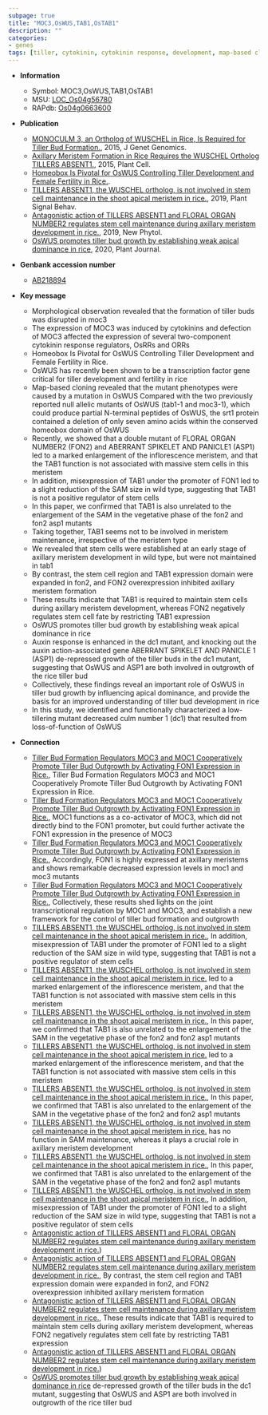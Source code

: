 ```yaml
---
subpage: true
title: "MOC3,OsWUS,TAB1,OsTAB1"
description: ""
categories:
- genes
tags: [tiller, cytokinin, cytokinin response, development, map-based cloning, transcription factor, fertility, stem, spikelet, vegetative, floral, meristem, inflorescence, floral organ, floral organ number, axillary meristem, growth, auxin, panicle, culm, auxin response]
---
```


* **Information**  
    + Symbol: MOC3,OsWUS,TAB1,OsTAB1  
    + MSU: [LOC_Os04g56780](http://rice.plantbiology.msu.edu/cgi-bin/ORF_infopage.cgi?orf=LOC_Os04g56780)  
    + RAPdb: [Os04g0663600](http://rapdb.dna.affrc.go.jp/viewer/gbrowse_details/irgsp1?name=Os04g0663600)  

* **Publication**  
    + [MONOCULM 3, an Ortholog of WUSCHEL in Rice, Is Required for Tiller Bud Formation.](http://www.ncbi.nlm.nih.gov/pubmed?term=MONOCULM+3,+an+Ortholog+of+WUSCHEL+in+Rice,+Is+Required+for+Tiller+Bud+Formation.%5BTitle%5D), 2015, J Genet Genomics.
    + [Axillary Meristem Formation in Rice Requires the WUSCHEL Ortholog TILLERS ABSENT1.](http://www.ncbi.nlm.nih.gov/pubmed?term=Axillary+Meristem+Formation+in+Rice+Requires+the+WUSCHEL+Ortholog+TILLERS+ABSENT1.%5BTitle%5D), 2015, Plant Cell.
    + [Homeobox Is Pivotal for OsWUS Controlling Tiller Development and Female Fertility in Rice.](Bethesda).
    + [TILLERS ABSENT1, the WUSCHEL ortholog, is not involved in stem cell maintenance in the shoot apical meristem in rice.](http://www.ncbi.nlm.nih.gov/pubmed?term=TILLERS+ABSENT1,+the+WUSCHEL+ortholog,+is+not+involved+in+stem+cell+maintenance+in+the+shoot+apical+meristem+in+rice.%5BTitle%5D), 2019, Plant Signal Behav.
    + [Antagonistic action of TILLERS ABSENT1 and FLORAL ORGAN NUMBER2 regulates stem cell maintenance during axillary meristem development in rice.](http://www.ncbi.nlm.nih.gov/pubmed?term=Antagonistic+action+of+TILLERS+ABSENT1+and+FLORAL+ORGAN+NUMBER2+regulates+stem+cell+maintenance+during+axillary+meristem+development+in+rice.%5BTitle%5D), 2019, New Phytol.
    + [OsWUS promotes tiller bud growth by establishing weak apical dominance in rice](http://www.ncbi.nlm.nih.gov/pubmed?term=OsWUS+promotes+tiller+bud+growth+by+establishing+weak+apical+dominance+in+rice%5BTitle%5D), 2020, Plant Journal.

* **Genbank accession number**  
    + [AB218894](http://www.ncbi.nlm.nih.gov/nuccore/AB218894)

* **Key message**  
    + Morphological observation revealed that the formation of tiller buds was disrupted in moc3
    + The expression of MOC3 was induced by cytokinins and defection of MOC3 affected the expression of several two-component cytokinin response regulators, OsRRs and ORRs
    + Homeobox Is Pivotal for OsWUS Controlling Tiller Development and Female Fertility in Rice.
    + OsWUS has recently been shown to be a transcription factor gene critical for tiller development and fertility in rice
    + Map-based cloning revealed that the mutant phenotypes were caused by a mutation in OsWUS Compared with the two previously reported null allelic mutants of OsWUS (tab1-1 and moc3-1), which could produce partial N-terminal peptides of OsWUS, the srt1 protein contained a deletion of only seven amino acids within the conserved homeobox domain of OsWUS
    + Recently, we showed that a double mutant of FLORAL ORGAN NUMBER2 (FON2) and ABERRANT SPIKELET AND PANICLE1 (ASP1) led to a marked enlargement of the inflorescence meristem, and that the TAB1 function is not associated with massive stem cells in this meristem
    + In addition, misexpression of TAB1 under the promoter of FON1 led to a slight reduction of the SAM size in wild type, suggesting that TAB1 is not a positive regulator of stem cells
    + In this paper, we confirmed that TAB1 is also unrelated to the enlargement of the SAM in the vegetative phase of the fon2 and fon2 asp1 mutants
    + Taking together, TAB1 seems not to be involved in meristem maintenance, irrespective of the meristem type
    + We revealed that stem cells were established at an early stage of axillary meristem development in wild type, but were not maintained in tab1
    + By contrast, the stem cell region and TAB1 expression domain were expanded in fon2, and FON2 overexpression inhibited axillary meristem formation
    + These results indicate that TAB1 is required to maintain stem cells during axillary meristem development, whereas FON2 negatively regulates stem cell fate by restricting TAB1 expression
    + OsWUS promotes tiller bud growth by establishing weak apical dominance in rice
    + Auxin response is enhanced in the dc1 mutant, and knocking out the auxin action-associated gene ABERRANT SPIKELET AND PANICLE 1 (ASP1) de-repressed growth of the tiller buds in the dc1 mutant, suggesting that OsWUS and ASP1 are both involved in outgrowth of the rice tiller bud
    + Collectively, these findings reveal an important role of OsWUS in tiller bud growth by influencing apical dominance, and provide the basis for an improved understanding of tiller bud development in rice
    + In this study, we identified and functionally characterized a low-tillering mutant decreased culm number 1 (dc1) that resulted from loss-of-function of OsWUS

* **Connection**  
    + [Tiller Bud Formation Regulators MOC3 and MOC1 Cooperatively Promote Tiller Bud Outgrowth by Activating FON1 Expression in Rice.](http://www.ncbi.nlm.nih.gov/pubmed?term=Tiller+Bud+Formation+Regulators+MOC3+and+MOC1+Cooperatively+Promote+Tiller+Bud+Outgrowth+by+Activating+FON1+Expression+in+Rice.%5BTitle%5D), Tiller Bud Formation Regulators MOC3 and MOC1 Cooperatively Promote Tiller Bud Outgrowth by Activating FON1 Expression in Rice.
    + [Tiller Bud Formation Regulators MOC3 and MOC1 Cooperatively Promote Tiller Bud Outgrowth by Activating FON1 Expression in Rice.](http://www.ncbi.nlm.nih.gov/pubmed?term=Tiller+Bud+Formation+Regulators+MOC3+and+MOC1+Cooperatively+Promote+Tiller+Bud+Outgrowth+by+Activating+FON1+Expression+in+Rice.%5BTitle%5D),  MOC1 functions as a co-activator of MOC3, which did not directly bind to the FON1 promoter, but could further activate the FON1 expression in the presence of MOC3
    + [Tiller Bud Formation Regulators MOC3 and MOC1 Cooperatively Promote Tiller Bud Outgrowth by Activating FON1 Expression in Rice.](http://www.ncbi.nlm.nih.gov/pubmed?term=Tiller+Bud+Formation+Regulators+MOC3+and+MOC1+Cooperatively+Promote+Tiller+Bud+Outgrowth+by+Activating+FON1+Expression+in+Rice.%5BTitle%5D),  Accordingly, FON1 is highly expressed at axillary meristems and shows remarkable decreased expression levels in moc1 and moc3 mutants
    + [Tiller Bud Formation Regulators MOC3 and MOC1 Cooperatively Promote Tiller Bud Outgrowth by Activating FON1 Expression in Rice.](http://www.ncbi.nlm.nih.gov/pubmed?term=Tiller+Bud+Formation+Regulators+MOC3+and+MOC1+Cooperatively+Promote+Tiller+Bud+Outgrowth+by+Activating+FON1+Expression+in+Rice.%5BTitle%5D),  Collectively, these results shed lights on the joint transcriptional regulation by MOC1 and MOC3, and establish a new framework for the control of tiller bud formation and outgrowth
    + [TILLERS ABSENT1, the WUSCHEL ortholog, is not involved in stem cell maintenance in the shoot apical meristem in rice.](http://www.ncbi.nlm.nih.gov/pubmed?term=TILLERS+ABSENT1,+the+WUSCHEL+ortholog,+is+not+involved+in+stem+cell+maintenance+in+the+shoot+apical+meristem+in+rice.%5BTitle%5D),  In addition, misexpression of TAB1 under the promoter of FON1 led to a slight reduction of the SAM size in wild type, suggesting that TAB1 is not a positive regulator of stem cells
    + [TILLERS ABSENT1, the WUSCHEL ortholog, is not involved in stem cell maintenance in the shoot apical meristem in rice.](ASP1) led to a marked enlargement of the inflorescence meristem, and that the TAB1 function is not associated with massive stem cells in this meristem
    + [TILLERS ABSENT1, the WUSCHEL ortholog, is not involved in stem cell maintenance in the shoot apical meristem in rice.](http://www.ncbi.nlm.nih.gov/pubmed?term=TILLERS+ABSENT1,+the+WUSCHEL+ortholog,+is+not+involved+in+stem+cell+maintenance+in+the+shoot+apical+meristem+in+rice.%5BTitle%5D),  In this paper, we confirmed that TAB1 is also unrelated to the enlargement of the SAM in the vegetative phase of the fon2 and fon2 asp1 mutants
    + [TILLERS ABSENT1, the WUSCHEL ortholog, is not involved in stem cell maintenance in the shoot apical meristem in rice.](ASP1) led to a marked enlargement of the inflorescence meristem, and that the TAB1 function is not associated with massive stem cells in this meristem
    + [TILLERS ABSENT1, the WUSCHEL ortholog, is not involved in stem cell maintenance in the shoot apical meristem in rice.](http://www.ncbi.nlm.nih.gov/pubmed?term=TILLERS+ABSENT1,+the+WUSCHEL+ortholog,+is+not+involved+in+stem+cell+maintenance+in+the+shoot+apical+meristem+in+rice.%5BTitle%5D),  In this paper, we confirmed that TAB1 is also unrelated to the enlargement of the SAM in the vegetative phase of the fon2 and fon2 asp1 mutants
    + [TILLERS ABSENT1, the WUSCHEL ortholog, is not involved in stem cell maintenance in the shoot apical meristem in rice.](TAB1,+also+known+as+OsWUS) has no function in SAM maintenance, whereas it plays a crucial role in axillary meristem development
    + [TILLERS ABSENT1, the WUSCHEL ortholog, is not involved in stem cell maintenance in the shoot apical meristem in rice.](http://www.ncbi.nlm.nih.gov/pubmed?term=TILLERS+ABSENT1,+the+WUSCHEL+ortholog,+is+not+involved+in+stem+cell+maintenance+in+the+shoot+apical+meristem+in+rice.%5BTitle%5D),  In this paper, we confirmed that TAB1 is also unrelated to the enlargement of the SAM in the vegetative phase of the fon2 and fon2 asp1 mutants
    + [TILLERS ABSENT1, the WUSCHEL ortholog, is not involved in stem cell maintenance in the shoot apical meristem in rice.](http://www.ncbi.nlm.nih.gov/pubmed?term=TILLERS+ABSENT1,+the+WUSCHEL+ortholog,+is+not+involved+in+stem+cell+maintenance+in+the+shoot+apical+meristem+in+rice.%5BTitle%5D),  In addition, misexpression of TAB1 under the promoter of FON1 led to a slight reduction of the SAM size in wild type, suggesting that TAB1 is not a positive regulator of stem cells
    + [Antagonistic action of TILLERS ABSENT1 and FLORAL ORGAN NUMBER2 regulates stem cell maintenance during axillary meristem development in rice.](Arabidopsis+thaliana))
    + [Antagonistic action of TILLERS ABSENT1 and FLORAL ORGAN NUMBER2 regulates stem cell maintenance during axillary meristem development in rice.](http://www.ncbi.nlm.nih.gov/pubmed?term=Antagonistic+action+of+TILLERS+ABSENT1+and+FLORAL+ORGAN+NUMBER2+regulates+stem+cell+maintenance+during+axillary+meristem+development+in+rice.%5BTitle%5D),  By contrast, the stem cell region and TAB1 expression domain were expanded in fon2, and FON2 overexpression inhibited axillary meristem formation
    + [Antagonistic action of TILLERS ABSENT1 and FLORAL ORGAN NUMBER2 regulates stem cell maintenance during axillary meristem development in rice.](http://www.ncbi.nlm.nih.gov/pubmed?term=Antagonistic+action+of+TILLERS+ABSENT1+and+FLORAL+ORGAN+NUMBER2+regulates+stem+cell+maintenance+during+axillary+meristem+development+in+rice.%5BTitle%5D),  These results indicate that TAB1 is required to maintain stem cells during axillary meristem development, whereas FON2 negatively regulates stem cell fate by restricting TAB1 expression
    + [Antagonistic action of TILLERS ABSENT1 and FLORAL ORGAN NUMBER2 regulates stem cell maintenance during axillary meristem development in rice.](Arabidopsis+thaliana))
    + [OsWUS promotes tiller bud growth by establishing weak apical dominance in rice](ASP1) de-repressed growth of the tiller buds in the dc1 mutant, suggesting that OsWUS and ASP1 are both involved in outgrowth of the rice tiller bud



